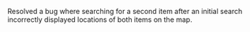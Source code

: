 Resolved a bug where searching for a second item after an initial search incorrectly displayed locations of both items on the map.